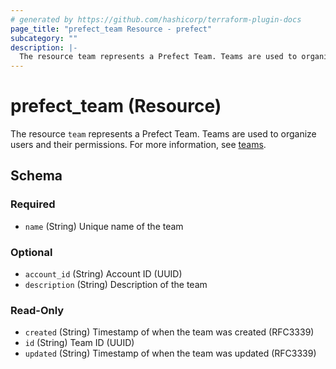 ```yaml
---
# generated by https://github.com/hashicorp/terraform-plugin-docs
page_title: "prefect_team Resource - prefect"
subcategory: ""
description: |-
  The resource team represents a Prefect Team. Teams are used to organize users and their permissions. For more information, see teams https://docs.prefect.io/v3/develop/concepts/teams.
---
```


# prefect_team (Resource)

The resource `team` represents a Prefect Team. Teams are used to organize users and their permissions. For more information, see [teams](https://docs.prefect.io/v3/develop/concepts/teams).



<!-- schema generated by tfplugindocs -->
## Schema

### Required

- `name` (String) Unique name of the team

### Optional

- `account_id` (String) Account ID (UUID)
- `description` (String) Description of the team

### Read-Only

- `created` (String) Timestamp of when the team was created (RFC3339)
- `id` (String) Team ID (UUID)
- `updated` (String) Timestamp of when the team was updated (RFC3339)
